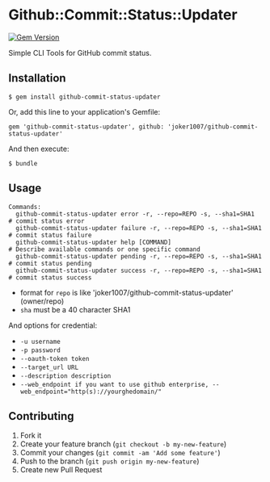 # Github::Commit::Status::Updater
[![Gem Version](https://badge.fury.io/rb/github-commit-status-updater.svg)](https://badge.fury.io/rb/github-commit-status-updater)

Simple CLI Tools for GitHub commit status.

## Installation

    $ gem install github-commit-status-updater

Or, add this line to your application's Gemfile:

    gem 'github-commit-status-updater', github: 'joker1007/github-commit-status-updater'

And then execute:

    $ bundle

## Usage

```
Commands:
  github-commit-status-updater error -r, --repo=REPO -s, --sha1=SHA1    # commit status error
  github-commit-status-updater failure -r, --repo=REPO -s, --sha1=SHA1  # commit status failure
  github-commit-status-updater help [COMMAND]                           # Describe available commands or one specific command
  github-commit-status-updater pending -r, --repo=REPO -s, --sha1=SHA1  # commit status pending
  github-commit-status-updater success -r, --repo=REPO -s, --sha1=SHA1  # commit status success
```

- format for `repo` is like 'joker1007/github-commit-status-updater' (owner/repo)
- `sha` must be a 40 character SHA1

And options for credential:

- `-u username`
- `-p password`
- `--oauth-token token`
- `--target_url URL`
- `--description description`
- `--web_endpoint if you want to use github enterprise, --web_endpoint="http(s)://yourghedomain/"`

## Contributing

1. Fork it
2. Create your feature branch (`git checkout -b my-new-feature`)
3. Commit your changes (`git commit -am 'Add some feature'`)
4. Push to the branch (`git push origin my-new-feature`)
5. Create new Pull Request
